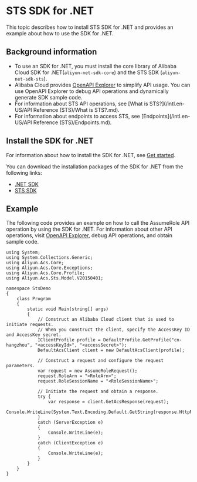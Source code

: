 # STS SDK for .NET

This topic describes how to install STS SDK for .NET and provides an example about how to use the SDK for .NET.

## Background information

-   To use an SDK for .NET, you must install the core library of Alibaba Cloud SDK for .NET\(`aliyun-net-sdk-core`\) and the STS SDK \(`aliyun-net-sdk-sts`\).
-   Alibaba Cloud provides [OpenAPI Explorer](https://api.aliyun.com/) to simplify API usage. You can use OpenAPI Explorer to debug API operations and dynamically generate SDK sample code.
-   For information about STS API operations, see [What is STS?](/intl.en-US/API Reference (STS)/What is STS?.md).
-   For information about endpoints to access STS, see [Endpoints](/intl.en-US/API Reference (STS)/Endpoints.md).

## Install the SDK for .NET

For information about how to install the SDK for .NET, see [Get started]().

You can download the installation packages of the SDK for .NET from the following links:

-   [.NET SDK](https://github.com/aliyun/aliyun-openapi-net-sdk/tree/master/aliyun-net-sdk-core)
-   [STS SDK](https://github.com/aliyun/aliyun-openapi-net-sdk/tree/master/aliyun-net-sdk-sts)

## Example

The following code provides an example on how to call the AssumeRole API operation by using the SDK for .NET. For information about other API operations, visit [OpenAPI Explorer](https://api.aliyun.com/), debug API operations, and obtain sample code.

```
using System;
using System.Collections.Generic;
using Aliyun.Acs.Core;
using Aliyun.Acs.Core.Exceptions;
using Aliyun.Acs.Core.Profile;
using Aliyun.Acs.Sts.Model.V20150401;

namespace StsDemo
{
    class Program
    {
        static void Main(string[] args)
        {
            // Construct an Alibaba Cloud client that is used to initiate requests.
            // When you construct the client, specify the AccessKey ID and AccessKey secret.
            IClientProfile profile = DefaultProfile.GetProfile("cn-hangzhou", "<accessKeyId>", "<accessSecret>");
            DefaultAcsClient client = new DefaultAcsClient(profile);

            // Construct a request and configure the request parameters.
            var request = new AssumeRoleRequest();
            request.RoleArn = "<RoleArn>";
            request.RoleSessionName = "<RoleSessionName>";

            // Initiate the request and obtain a response.
            try {
                var response = client.GetAcsResponse(request);
                Console.WriteLine(System.Text.Encoding.Default.GetString(response.HttpResponse.Content));
            }
            catch (ServerException e)
            {
                Console.WriteLine(e);
            }
            catch (ClientException e)
            {
                Console.WriteLine(e);
            }
        }
    }
}
```

